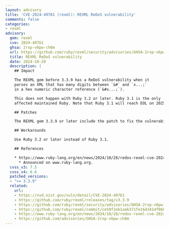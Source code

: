 ```yaml
---
layout: advisory
title: 'CVE-2024-49761 (rexml): REXML ReDoS vulnerability'
comments: false
categories:
- rexml
advisory:
  gem: rexml
  cve: 2024-49761
  ghsa: 2rxp-v6pw-ch6m
  url: https://github.com/ruby/rexml/security/advisories/GHSA-2rxp-v6pw-ch6m
  title: REXML ReDoS vulnerability
  date: 2024-10-28
  description: |
    ## Impact

    The REXML gem before 3.3.9 has a ReDoS vulnerability when it
    parses an XML that has many digits between `&#` and `x...;`
    in a hex numeric character reference (`&#x...;`).

    This does not happen with Ruby 3.2 or later. Ruby 3.1 is the only
    affected maintained Ruby. Note that Ruby 3.1 will reach EOL on 2025-03.

    ## Patches

    The REXML gem 3.3.9 or later include the patch to fix the vulnerability.

    ## Workarounds

    Use Ruby 3.2 or later instead of Ruby 3.1.

    ## References

    * https://www.ruby-lang.org/en/news/2024/10/28/redos-rexml-cve-2024-49761
      * Announced on www.ruby-lang.org.
  cvss_v3: 7.5
  cvss_v4: 6.6
  patched_versions:
  - ">= 3.3.9"
  related:
    url:
    - https://nvd.nist.gov/vuln/detail/CVE-2024-49761
    - https://github.com/ruby/rexml/releases/tag/v3.3.9
    - https://github.com/ruby/rexml/security/advisories/GHSA-2rxp-v6pw-ch6m
    - https://github.com/ruby/rexml/commit/ce59f2eb1aeb371fe1643414f06618dbe031979f
    - https://www.ruby-lang.org/en/news/2024/10/28/redos-rexml-cve-2024-49761
    - https://github.com/advisories/GHSA-2rxp-v6pw-ch6m
---
```

